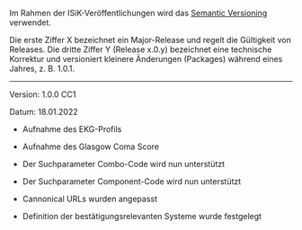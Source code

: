 Im Rahmen der ISiK-Veröffentlichungen wird das [Semantic Versioning](https://semver.org/lang/de/) verwendet.

Die erste Ziffer X bezeichnet ein Major-Release und regelt die Gültigkeit von Releases. Die dritte Ziffer Y (Release x.0.y) bezeichnet eine technische Korrektur und versioniert kleinere Änderungen (Packages) während eines Jahres, z. B. 1.0.1.

----
Version: 1.0.0 CC1

Datum: 18.01.2022
 - Aufnahme des EKG-Profils
 - Aufnahme des Glasgow Coma Score
 - Der Suchparameter Combo-Code wird nun unterstützt
 - Der Suchparameter Component-Code wird nun unterstützt
 - Cannonical URLs wurden angepasst
 
 - Definition der bestätigungsrelevanten Systeme wurde festgelegt
  

